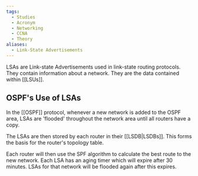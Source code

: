 ```yaml
---
tags:
  - Studies
  - Acronym
  - Networking
  - CCNA
  - Theory
aliases:
  - Link-State Advertisements
---
```

LSAs are Link-state Advertisements used in link-state routing protocols. They contain information about a network. They are the data contained within [[LSUs]].

## OSPF's Use of LSAs

In the [[OSPF]] protocol, whenever a new network is added to the OSPF area, LSAs are 'flooded' throughout the network area until all routers have a copy.

The LSAs are then stored by each router in their [[LSDB|LSDBs]]. This forms the basis for the router's topology table.

Each router will then use the SPF algorithm to calculate the best route to the new network. Each LSA has an aging timer which will expire after 30 minutes. LSAs for that network will be flooded again after this expires.